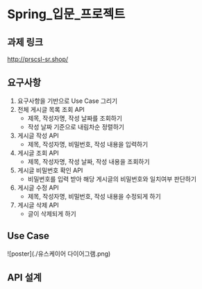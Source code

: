 # Spring_입문_프로젝트

## 과제 링크
http://prscsl-sr.shop/

## 요구사항
1. 요구사항을 기반으로 Use Case 그리기
2. 전체 게시글 목록 조회 API
    - 제목, 작성자명, 작성 날짜를 조회하기
    - 작성 날짜 기준으로 내림차순 정렬하기
3. 게시글 작성 API
    - 제목, 작성자명, 비밀번호, 작성 내용을 입력하기
4. 게시글 조회 API
    - 제목, 작성자명, 작성 날짜, 작성 내용을 조회하기 
5. 게시글 비밀번호 확인 API
    - 비밀번호를 입력 받아 해당 게시글의 비밀번호와 일치여부 판단하기
6. 게시글 수정 API
    - 제목, 작성자명, 비밀번호, 작성 내용을 수정되게 하기
7. 게시글 삭제 API
    - 글이 삭제되게 하기
    
## Use Case
![poster](./유스케이어 다이어그램.png)

## API 설계


